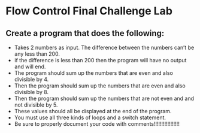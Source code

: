 # Flow Control Final Challenge Lab
## Create a program that does the following:
* Takes 2 numbers as input. The difference between the numbers can’t be any less than 200.
* if the difference is less than 200 then the program will have no output and will end.
* The program should sum up the numbers that are even and also divisible by 4.
* Then the program should sum up the numbers that are even and also divisible by 8.
* Then the program should sum up the numbers that are not even and and not divisible by 5.
* These values should all be displayed at the end of the program.
* You must use all three kinds of loops and a switch statement.
* Be sure to properly document your code with comments!!!!!!!!!!!!!!!!!
